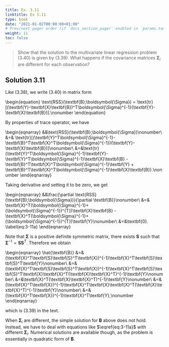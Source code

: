 ```yaml
---
title: Ex. 3.11
linktitle: Ex 3.11
type: book
date: "2021-01-02T00:00:00+01:00"
# Prev/next pager order (if `docs_section_pager` enabled in `params.toml`)
weight: 11
toc: false
---
```


> Show that the solution to the multivariate linear regression problem (3.40) is given by (3.39). What happens if the covariance matrices $\boldsymbol{\Sigma}_i$ are different for each observation?

## Solution 3.11
Like (3.38), we write (3.40) in matrix form

\begin{equation}
    \text{RSS}(\textbf{B};\boldsymbol{\Sigma}) = \text{tr}[(\textbf{Y}-\textbf{X}\textbf{B})^T\boldsymbol{\Sigma}^{-1}(\textbf{Y}-\textbf{X}\textbf{B})].\nonumber
\end{equation}

By properties of trace operator, we have

\begin{eqnarray}
    &&\text{RSS}(\textbf{B};\boldsymbol{\Sigma})\nonumber\\
     &=& \text{tr}[(\textbf{Y}^T\boldsymbol{\Sigma}^{-1}-\textbf{B}^T\textbf{X}^T\boldsymbol{\Sigma}^{-1})(\textbf{Y}-\textbf{X}\textbf{B})]\nonumber\\
    &=&\text{tr}(\textbf{Y}^T\boldsymbol{\Sigma}^{-1}\textbf{Y}-\textbf{Y}^T\boldsymbol{\Sigma}^{-1}\textbf{X}\textbf{B} - \textbf{B}^T\textbf{X}^T\boldsymbol{\Sigma}^{-1}\textbf{Y} + \textbf{B}^T\textbf{X}^T\boldsymbol{\Sigma}^{-1}\textbf{X}\textbf{B}).\nonumber
\end{eqnarray}

Taking derivative and setting it to be zero, we get

\begin{eqnarray}
    &&\frac{\partial \text{RSS}(\textbf{B};\boldsymbol{\Sigma})}{\partial \textbf{B}}\nonumber\\
     &=& \textbf{X}^T(\boldsymbol{\Sigma}^{-1}+(\boldsymbol{\Sigma}^{-1})^{T})\textbf{X}\textbf{B} - \textbf{X}^T(\boldsymbol{\Sigma}^{-1}+(\boldsymbol{\Sigma}^{-1})^{T})\textbf{Y}\nonumber\\
    &=&\textbf{0}. \label{eq:3-11a} 
\end{eqnarray}

Note that $\boldsymbol{\Sigma}$ is a positive definite symmetric matrix, there exists $\textbf{S}$ such that $\boldsymbol{\Sigma}^{-1}=\textbf{S}\textbf{S}^T$. Therefore we obtain

\begin{eqnarray}
    \hat{\textbf{B}} &=& (\textbf{X}^T\textbf{S}\textbf{S}^T\textbf{X})^{-1}\textbf{X}^T\textbf{S}\textbf{S}^T\textbf{Y}\nonumber\\
    &=&(\textbf{X}^T\textbf{S}\textbf{S}^T\textbf{X})^{-1}\textbf{X}^T\textbf{S}\textbf{S}^T\textbf{X}\textbf{X}^T(\textbf{X}\textbf{X}^T)^{-1}\textbf{Y}\nonumber\\
    &=&\textbf{X}^T(\textbf{X}\textbf{X}^T)^{-1}\textbf{Y}\nonumber\\
    &=&(\textbf{X}^T\textbf{X})^{-1}\textbf{X}^T\textbf{X}\textbf{X}^T(\textbf{X}\textbf{X}^T)^{-1}\textbf{Y}\nonumber\\
    &=&(\textbf{X}^T\textbf{X})^{-1}\textbf{X}^T\textbf{Y},\nonumber
\end{eqnarray}

which is (3.39) in the text.

When $\boldsymbol{\Sigma}_i$ are different, the simple solution for $\textbf{B}$ above does not hold. Instead, we have to deal with equations like $\eqref{eq:3-11a}$ with different $\boldsymbol{\Sigma}_i$. Numerical solutions are available though, as the problem is essentially in quadratic form of $\textbf{B}$.